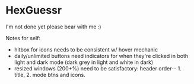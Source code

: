 # HexGuessr
I'm not done yet please bear with me :)

Notes for self:
- hitbox for icons needs to be consistent w/ hover mechanic
- daily/unlimited buttons need indicators for when they're clicked in both light and dark mode (dark grey in light and white in dark)
- resized windows (200+%) need to be satisfactory: header order-- 1. title, 2. mode btns and icons.
